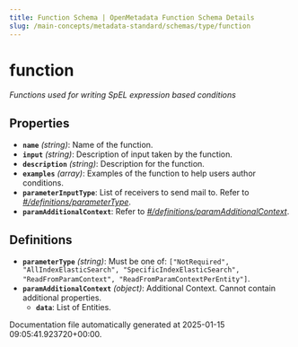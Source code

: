 ```yaml
---
title: Function Schema | OpenMetadata Function Schema Details
slug: /main-concepts/metadata-standard/schemas/type/function
---
```


# function

*Functions used for writing SpEL expression based conditions*

## Properties

- **`name`** *(string)*: Name of the function.
- **`input`** *(string)*: Description of input taken by the function.
- **`description`** *(string)*: Description for the function.
- **`examples`** *(array)*: Examples of the function to help users author conditions.
- **`parameterInputType`**: List of receivers to send mail to. Refer to *[#/definitions/parameterType](#definitions/parameterType)*.
- **`paramAdditionalContext`**: Refer to *[#/definitions/paramAdditionalContext](#definitions/paramAdditionalContext)*.
## Definitions

- **`parameterType`** *(string)*: Must be one of: `["NotRequired", "AllIndexElasticSearch", "SpecificIndexElasticSearch", "ReadFromParamContext", "ReadFromParamContextPerEntity"]`.
- **`paramAdditionalContext`** *(object)*: Additional Context. Cannot contain additional properties.
  - **`data`**: List of Entities.


Documentation file automatically generated at 2025-01-15 09:05:41.923720+00:00.
